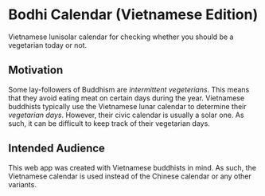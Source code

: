 # Bodhi Calendar (Vietnamese Edition)

Vietnamese lunisolar calendar for checking whether you should be a vegetarian
today or not.


## Motivation

Some lay-followers of Buddhism are _intermittent vegeterians_. This means that
they avoid eating meat on certain days during the year. Vietnamese buddhists
typically use the Vietnamese lunar calendar to determine their _vegetarian
days_. However, their civic calendar is usually a solar one. As such, it can be
difficult to keep track of their vegetarian days.


## Intended Audience

This web app was created with Vietnamese buddhists in mind. As such, the
Vietnamese calendar is used instead of the Chinese calendar or any other
variants.
